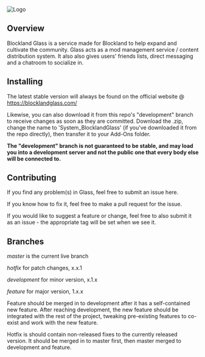 
![Logo](https://i.gyazo.com/22399d5813288f11b07e10b7ab641f45.png)

## Overview

Blockland Glass is a service made for Blockland to help expand and cultivate the community.
Glass acts as a mod management service / content distribution system.
It also also gives users' friends lists, direct messaging and a chatroom to socialize in.

## Installing

The latest stable version will always be found on the official website @ https://blocklandglass.com/

Likewise, you can also download it from this repo's "development" branch to receive changes as soon as they are committed.
Download the .zip, change the name to 'System_BlocklandGlass' (if you've downloaded it from the repo directly), then transfer it to your Add-Ons folder.

__The "development" branch is not guaranteed to be stable, and may load you into a development server and not the public one that every body else will be connected to.__

## Contributing

If you find any problem(s) in Glass, feel free to submit an issue here.

If you know how to fix it, feel free to make a pull request for the issue.

If you would like to suggest a feature or change, feel free to also submit it as an issue - the appropriate tag will be set when we see it.

## Branches

_master_ is the current live branch

_hotfix_ for patch changes, x.x.1

_development_ for minor version, x.1.x

_feature_ for major version, 1.x.x

Feature should be merged in to development after it has a self-contained new feature. After reaching development, the new feature should be integrated with the rest of the project, tweaking pre-existing features to co-exist and work with the new feature.

Hotfix is should contain non-released fixes to the currently released version. It should be merged in to master first, then master merged to development and feature.

